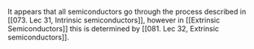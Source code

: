 It appears that all semiconductors go through the process described in [[073. Lec 31, Intrinsic semiconductors]], however in [[Extrinsic Semiconductors]] this is determined by [[081. Lec 32, Extrinsic semiconductors]].